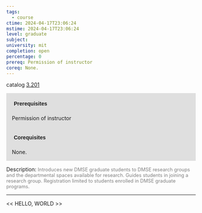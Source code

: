 ```yaml
---
tags:
  - course
ctime: 2024-04-17T23:06:24
mstime: 2024-04-17T23:06:24
level: graduate
subject: 
university: mit
completion: open
percentage: 0
prereq: Permission of instructor
coreq: None.
---
```


catalog [3.201](http://student.mit.edu/catalog/m3a.html#3.201)

<span style="display: block; padding: 15px; background-color: rgb(100, 100, 100, 0.2);"><font id="m_prereq2955_0" style="display: block; font-family: Arial, sans-serif; font-weight: bold; padding: 5px">Prerequisites</font><br><span id="prereq2955_0">Permission of instructor</span></span>
<span style="display: block; padding: 15px; background-color: rgb(100, 100, 100, 0.2);"><font id="m_coreq2955_0" style="display: block; font-family: Arial, sans-serif; font-weight: bold; padding: 5px">Corequisites</font><br><span id="coreq2955_0">None.</span></span>

<font style="">Description:</font>
<font style="color: grey; font-size: 0.8rem;">Introduces new DMSE graduate students to DMSE research groups and the departmental spaces available for research. Guides students in joining a research group. Registration limited to students enrolled in DMSE graduate programs.</font>



---

<< HELLO, WORLD >>
